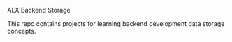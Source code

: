  ALX Backend Storage

This repo contains projects for learning backend development data storage concepts.

